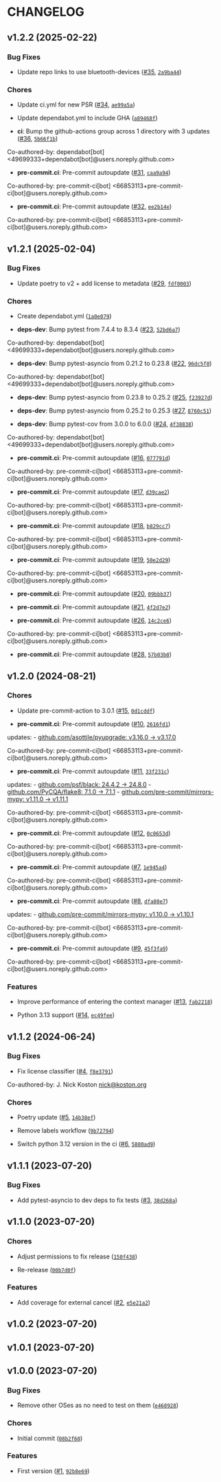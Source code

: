 # CHANGELOG


## v1.2.2 (2025-02-22)

### Bug Fixes

- Update repo links to use bluetooth-devices
  ([#35](https://github.com/Bluetooth-Devices/async_interrupt/pull/35),
  [`2a9ba44`](https://github.com/Bluetooth-Devices/async_interrupt/commit/2a9ba44d611c905e47898145786426600ebff34f))

### Chores

- Update ci.yml for new PSR ([#34](https://github.com/Bluetooth-Devices/async_interrupt/pull/34),
  [`ae99a5a`](https://github.com/Bluetooth-Devices/async_interrupt/commit/ae99a5a93d14d21bfc2b6783e33c2f5196aebfbc))

- Update dependabot.yml to include GHA
  ([`a89468f`](https://github.com/Bluetooth-Devices/async_interrupt/commit/a89468f5a31d2d4d60dbe40fd3f3ae5169ce6ae7))

- **ci**: Bump the github-actions group across 1 directory with 3 updates
  ([#36](https://github.com/Bluetooth-Devices/async_interrupt/pull/36),
  [`5b66f1b`](https://github.com/Bluetooth-Devices/async_interrupt/commit/5b66f1b345178d0d5f747b8a18a0e7136523c31d))

Co-authored-by: dependabot[bot] <49699333+dependabot[bot]@users.noreply.github.com>

- **pre-commit.ci**: Pre-commit autoupdate
  ([#31](https://github.com/Bluetooth-Devices/async_interrupt/pull/31),
  [`caa9a94`](https://github.com/Bluetooth-Devices/async_interrupt/commit/caa9a94291992a4154bf53e8c1e9cb95197ffeb3))

Co-authored-by: pre-commit-ci[bot] <66853113+pre-commit-ci[bot]@users.noreply.github.com>

- **pre-commit.ci**: Pre-commit autoupdate
  ([#32](https://github.com/Bluetooth-Devices/async_interrupt/pull/32),
  [`ee2b14e`](https://github.com/Bluetooth-Devices/async_interrupt/commit/ee2b14e4add69b272216633e5d0bc85f9253e789))

Co-authored-by: pre-commit-ci[bot] <66853113+pre-commit-ci[bot]@users.noreply.github.com>


## v1.2.1 (2025-02-04)

### Bug Fixes

- Update poetry to v2 + add license to metadata
  ([#29](https://github.com/Bluetooth-Devices/async_interrupt/pull/29),
  [`fdf0003`](https://github.com/Bluetooth-Devices/async_interrupt/commit/fdf00039068ac2dec1d28efd8fad5b01a0a52c42))

### Chores

- Create dependabot.yml
  ([`1a0e079`](https://github.com/Bluetooth-Devices/async_interrupt/commit/1a0e079d37b91d3bdebe92266809f0e7366aa075))

- **deps-dev**: Bump pytest from 7.4.4 to 8.3.4
  ([#23](https://github.com/Bluetooth-Devices/async_interrupt/pull/23),
  [`52bd6a7`](https://github.com/Bluetooth-Devices/async_interrupt/commit/52bd6a77bb0a32b20baf7545fbfdd88d24890dbb))

Co-authored-by: dependabot[bot] <49699333+dependabot[bot]@users.noreply.github.com>

- **deps-dev**: Bump pytest-asyncio from 0.21.2 to 0.23.8
  ([#22](https://github.com/Bluetooth-Devices/async_interrupt/pull/22),
  [`96dc5f0`](https://github.com/Bluetooth-Devices/async_interrupt/commit/96dc5f0cb803a8fff457806e449e1c05a2584f3f))

Co-authored-by: dependabot[bot] <49699333+dependabot[bot]@users.noreply.github.com>

- **deps-dev**: Bump pytest-asyncio from 0.23.8 to 0.25.2
  ([#25](https://github.com/Bluetooth-Devices/async_interrupt/pull/25),
  [`f23927d`](https://github.com/Bluetooth-Devices/async_interrupt/commit/f23927dd3effb7dee663eac6bff7669302f57ec8))

- **deps-dev**: Bump pytest-asyncio from 0.25.2 to 0.25.3
  ([#27](https://github.com/Bluetooth-Devices/async_interrupt/pull/27),
  [`8760c51`](https://github.com/Bluetooth-Devices/async_interrupt/commit/8760c51e8be7b6236f42ba017ab40eb9e7cdac93))

- **deps-dev**: Bump pytest-cov from 3.0.0 to 6.0.0
  ([#24](https://github.com/Bluetooth-Devices/async_interrupt/pull/24),
  [`4f38838`](https://github.com/Bluetooth-Devices/async_interrupt/commit/4f38838f2cffc8dbe07516a46f3005eb30fbffdc))

Co-authored-by: dependabot[bot] <49699333+dependabot[bot]@users.noreply.github.com>

- **pre-commit.ci**: Pre-commit autoupdate
  ([#16](https://github.com/Bluetooth-Devices/async_interrupt/pull/16),
  [`077791d`](https://github.com/Bluetooth-Devices/async_interrupt/commit/077791dfe15bc09a4af0ddb8d7df9f2a601a2c63))

Co-authored-by: pre-commit-ci[bot] <66853113+pre-commit-ci[bot]@users.noreply.github.com>

- **pre-commit.ci**: Pre-commit autoupdate
  ([#17](https://github.com/Bluetooth-Devices/async_interrupt/pull/17),
  [`d39cae2`](https://github.com/Bluetooth-Devices/async_interrupt/commit/d39cae24330904359b7d38bd622948b111421654))

Co-authored-by: pre-commit-ci[bot] <66853113+pre-commit-ci[bot]@users.noreply.github.com>

- **pre-commit.ci**: Pre-commit autoupdate
  ([#18](https://github.com/Bluetooth-Devices/async_interrupt/pull/18),
  [`b829cc7`](https://github.com/Bluetooth-Devices/async_interrupt/commit/b829cc755506e85744d445ac1e79dc8bccf2f6c6))

Co-authored-by: pre-commit-ci[bot] <66853113+pre-commit-ci[bot]@users.noreply.github.com>

- **pre-commit.ci**: Pre-commit autoupdate
  ([#19](https://github.com/Bluetooth-Devices/async_interrupt/pull/19),
  [`50e2d29`](https://github.com/Bluetooth-Devices/async_interrupt/commit/50e2d29642a1d48411732a810484c3394842ed72))

Co-authored-by: pre-commit-ci[bot] <66853113+pre-commit-ci[bot]@users.noreply.github.com>

- **pre-commit.ci**: Pre-commit autoupdate
  ([#20](https://github.com/Bluetooth-Devices/async_interrupt/pull/20),
  [`09bbb37`](https://github.com/Bluetooth-Devices/async_interrupt/commit/09bbb37cab4297455074149a12afc45cb079cf95))

- **pre-commit.ci**: Pre-commit autoupdate
  ([#21](https://github.com/Bluetooth-Devices/async_interrupt/pull/21),
  [`4f2d7e2`](https://github.com/Bluetooth-Devices/async_interrupt/commit/4f2d7e2e6c6da2df7aed9dfd0d8da24bcb54c355))

- **pre-commit.ci**: Pre-commit autoupdate
  ([#26](https://github.com/Bluetooth-Devices/async_interrupt/pull/26),
  [`14c2ce6`](https://github.com/Bluetooth-Devices/async_interrupt/commit/14c2ce6a670410f5773261f10deb926031a9ce5b))

Co-authored-by: pre-commit-ci[bot] <66853113+pre-commit-ci[bot]@users.noreply.github.com>

- **pre-commit.ci**: Pre-commit autoupdate
  ([#28](https://github.com/Bluetooth-Devices/async_interrupt/pull/28),
  [`57b03b0`](https://github.com/Bluetooth-Devices/async_interrupt/commit/57b03b06b6e48fe24efd03fd13ce00b7bd3d9fcd))


## v1.2.0 (2024-08-21)

### Chores

- Update pre-commit-action to 3.0.1
  ([#15](https://github.com/Bluetooth-Devices/async_interrupt/pull/15),
  [`0d1cddf`](https://github.com/Bluetooth-Devices/async_interrupt/commit/0d1cddff10b85d823f7b5894200c2855a9fd1c73))

- **pre-commit.ci**: Pre-commit autoupdate
  ([#10](https://github.com/Bluetooth-Devices/async_interrupt/pull/10),
  [`2616fd1`](https://github.com/Bluetooth-Devices/async_interrupt/commit/2616fd1cd8e61fe45f0362778fbb0b060c5bdfdf))

updates: - [github.com/asottile/pyupgrade: v3.16.0 →
  v3.17.0](https://github.com/asottile/pyupgrade/compare/v3.16.0...v3.17.0)

Co-authored-by: pre-commit-ci[bot] <66853113+pre-commit-ci[bot]@users.noreply.github.com>

- **pre-commit.ci**: Pre-commit autoupdate
  ([#11](https://github.com/Bluetooth-Devices/async_interrupt/pull/11),
  [`33f231c`](https://github.com/Bluetooth-Devices/async_interrupt/commit/33f231c2101fe02fa6849ae4eb62e28c7f435a60))

updates: - [github.com/psf/black: 24.4.2 →
  24.8.0](https://github.com/psf/black/compare/24.4.2...24.8.0) - [github.com/PyCQA/flake8: 7.1.0 →
  7.1.1](https://github.com/PyCQA/flake8/compare/7.1.0...7.1.1) -
  [github.com/pre-commit/mirrors-mypy: v1.11.0 →
  v1.11.1](https://github.com/pre-commit/mirrors-mypy/compare/v1.11.0...v1.11.1)

Co-authored-by: pre-commit-ci[bot] <66853113+pre-commit-ci[bot]@users.noreply.github.com>

- **pre-commit.ci**: Pre-commit autoupdate
  ([#12](https://github.com/Bluetooth-Devices/async_interrupt/pull/12),
  [`0c0653d`](https://github.com/Bluetooth-Devices/async_interrupt/commit/0c0653d3e067ee493819256eb61b9634a2346721))

Co-authored-by: pre-commit-ci[bot] <66853113+pre-commit-ci[bot]@users.noreply.github.com>

- **pre-commit.ci**: Pre-commit autoupdate
  ([#7](https://github.com/Bluetooth-Devices/async_interrupt/pull/7),
  [`1e945a4`](https://github.com/Bluetooth-Devices/async_interrupt/commit/1e945a4f286b79f8a7fa85b13cc89032c4fa495b))

Co-authored-by: pre-commit-ci[bot] <66853113+pre-commit-ci[bot]@users.noreply.github.com>

- **pre-commit.ci**: Pre-commit autoupdate
  ([#8](https://github.com/Bluetooth-Devices/async_interrupt/pull/8),
  [`dfa80e7`](https://github.com/Bluetooth-Devices/async_interrupt/commit/dfa80e7c6e86bdf18a7ed30fb3454cedbac19ece))

updates: - [github.com/pre-commit/mirrors-mypy: v1.10.0 →
  v1.10.1](https://github.com/pre-commit/mirrors-mypy/compare/v1.10.0...v1.10.1)

Co-authored-by: pre-commit-ci[bot] <66853113+pre-commit-ci[bot]@users.noreply.github.com>

- **pre-commit.ci**: Pre-commit autoupdate
  ([#9](https://github.com/Bluetooth-Devices/async_interrupt/pull/9),
  [`45f3fa9`](https://github.com/Bluetooth-Devices/async_interrupt/commit/45f3fa973bdd06d22f54a6a323ee772de69f2542))

Co-authored-by: pre-commit-ci[bot] <66853113+pre-commit-ci[bot]@users.noreply.github.com>

### Features

- Improve performance of entering the context manager
  ([#13](https://github.com/Bluetooth-Devices/async_interrupt/pull/13),
  [`fab2218`](https://github.com/Bluetooth-Devices/async_interrupt/commit/fab2218d31383e42fa12e0cb6d76fd611d8ca997))

- Python 3.13 support ([#14](https://github.com/Bluetooth-Devices/async_interrupt/pull/14),
  [`ec49fee`](https://github.com/Bluetooth-Devices/async_interrupt/commit/ec49fee2bd9233f77a0f5fd597ff06c2db528c92))


## v1.1.2 (2024-06-24)

### Bug Fixes

- Fix license classifier ([#4](https://github.com/Bluetooth-Devices/async_interrupt/pull/4),
  [`f8e3791`](https://github.com/Bluetooth-Devices/async_interrupt/commit/f8e37914c24125ea69690d8bc01ad210a19b8d68))

Co-authored-by: J. Nick Koston <nick@koston.org>

### Chores

- Poetry update ([#5](https://github.com/Bluetooth-Devices/async_interrupt/pull/5),
  [`14b38ef`](https://github.com/Bluetooth-Devices/async_interrupt/commit/14b38ef9814451ea173df6aea999d4942e0baf4f))

- Remove labels workflow
  ([`9b72794`](https://github.com/Bluetooth-Devices/async_interrupt/commit/9b72794bf44aa37dcc3849787d1baf7b1dba54cb))

- Switch python 3.12 version in the ci
  ([#6](https://github.com/Bluetooth-Devices/async_interrupt/pull/6),
  [`5880ad9`](https://github.com/Bluetooth-Devices/async_interrupt/commit/5880ad9aef9dc00ca241a2ad12a76d0d9775e85a))


## v1.1.1 (2023-07-20)

### Bug Fixes

- Add pytest-asyncio to dev deps to fix tests
  ([#3](https://github.com/Bluetooth-Devices/async_interrupt/pull/3),
  [`38d268a`](https://github.com/Bluetooth-Devices/async_interrupt/commit/38d268a18f8bc9a7751b11e661e103dda5b886ef))


## v1.1.0 (2023-07-20)

### Chores

- Adjust permissions to fix release
  ([`150f438`](https://github.com/Bluetooth-Devices/async_interrupt/commit/150f43850da7036c40aea65bc026e9eeea2bd4bd))

- Re-release
  ([`00b7d0f`](https://github.com/Bluetooth-Devices/async_interrupt/commit/00b7d0f86c36181d33aa80c4ba9c3a3b5921fe87))

### Features

- Add coverage for external cancel
  ([#2](https://github.com/Bluetooth-Devices/async_interrupt/pull/2),
  [`e5e21a2`](https://github.com/Bluetooth-Devices/async_interrupt/commit/e5e21a23101e687f94580e089429e64978ee99bb))


## v1.0.2 (2023-07-20)


## v1.0.1 (2023-07-20)


## v1.0.0 (2023-07-20)

### Bug Fixes

- Remove other OSes as no need to test on them
  ([`e468928`](https://github.com/Bluetooth-Devices/async_interrupt/commit/e4689280f8cd1fd93ac8832a0b6173a76e19bfb3))

### Chores

- Initial commit
  ([`08b2f60`](https://github.com/Bluetooth-Devices/async_interrupt/commit/08b2f609a082fb8e4d48ea48a94ae942abb96e78))

### Features

- First version ([#1](https://github.com/Bluetooth-Devices/async_interrupt/pull/1),
  [`92b8e69`](https://github.com/Bluetooth-Devices/async_interrupt/commit/92b8e6906d7600d415f32f8d9306f6fd5388e09c))
